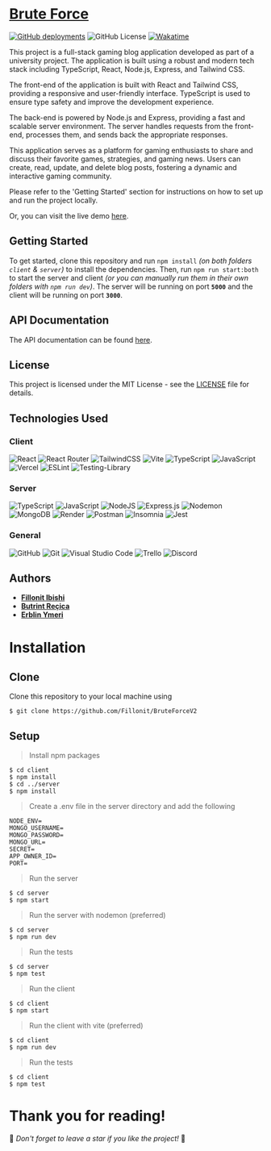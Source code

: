 # [Brute Force](https://brute-force-v2.vercel.app/)

[![GitHub deployments](https://img.shields.io/github/deployments/Fillonit/BruteForceV2/Production?style=for-the-badge&logo=vercel&label=Deployment)](https://brute-force-v2.vercel.app/)
![GitHub License](https://img.shields.io/github/license/Fillonit/BruteForceV2?style=for-the-badge)
[![Wakatime](https://wakatime.com/badge/user/342a7411-61e3-4ce3-aa3e-01d34c9a11af/project/018ccbe9-a0da-425f-b5a6-5721884e3cb2.svg?style=for-the-badge)](https://wakatime.com/badge/user/342a7411-61e3-4ce3-aa3e-01d34c9a11af/project/018ccbe9-a0da-425f-b5a6-5721884e3cb2)


This project is a full-stack gaming blog application developed as part of a university project. The application is built using a robust and modern tech stack including TypeScript, React, Node.js, Express, and Tailwind CSS.

The front-end of the application is built with React and Tailwind CSS, providing a responsive and user-friendly interface. TypeScript is used to ensure type safety and improve the development experience.

The back-end is powered by Node.js and Express, providing a fast and scalable server environment. The server handles requests from the front-end, processes them, and sends back the appropriate responses.

This application serves as a platform for gaming enthusiasts to share and discuss their favorite games, strategies, and gaming news. Users can create, read, update, and delete blog posts, fostering a dynamic and interactive gaming community.

Please refer to the 'Getting Started' section for instructions on how to set up and run the project locally.

Or, you can visit the live demo [here](https://brute-force-v2.vercel.app/).

## Getting Started
To get started, clone this repository and run `npm install` *(on both folders `client` & `server`)* to install the dependencies. Then, run `npm run start:both` to start the server and client *(or you can manually run them in their own folders with `npm run dev`)*. The server will be running on port **`5000`** and the client will be running on port **`3000`**.

## API Documentation
The API documentation can be found [here](https://documenter.getpostman.com/view/18001727/2s9YsT6onc).

## License
This project is licensed under the MIT License - see the [LICENSE](LICENSE) file for details.

## Technologies Used

### Client
![React](https://img.shields.io/badge/react-%2320232a.svg?style=for-the-badge&logo=react&logoColor=%2361DAFB) ![React Router](https://img.shields.io/badge/React_Router-CA4245?style=for-the-badge&logo=react-router&logoColor=white) ![TailwindCSS](https://img.shields.io/badge/tailwindcss-%2338B2AC.svg?style=for-the-badge&logo=tailwind-css&logoColor=white) ![Vite](https://img.shields.io/badge/vite-%23646CFF.svg?style=for-the-badge&logo=vite&logoColor=white) ![TypeScript](https://img.shields.io/badge/typescript-%23007ACC.svg?style=for-the-badge&logo=typescript&logoColor=white) ![JavaScript](https://img.shields.io/badge/javascript-%23323330.svg?style=for-the-badge&logo=javascript&logoColor=%23F7DF1E) ![Vercel](https://img.shields.io/badge/vercel-%23000000.svg?style=for-the-badge&logo=vercel&logoColor=white) ![ESLint](https://img.shields.io/badge/ESLint-4B3263?style=for-the-badge&logo=eslint&logoColor=white) ![Testing-Library](https://img.shields.io/badge/-TestingLibrary-%23E33332?style=for-the-badge&logo=testing-library&logoColor=white)

### Server
![TypeScript](https://img.shields.io/badge/typescript-%23007ACC.svg?style=for-the-badge&logo=typescript&logoColor=white) ![JavaScript](https://img.shields.io/badge/javascript-%23323330.svg?style=for-the-badge&logo=javascript&logoColor=%23F7DF1E) ![NodeJS](https://img.shields.io/badge/node.js-6DA55F?style=for-the-badge&logo=node.js&logoColor=white) ![Express.js](https://img.shields.io/badge/express.js-%23404d59.svg?style=for-the-badge&logo=express&logoColor=%2361DAFB) ![Nodemon](https://img.shields.io/badge/NODEMON-%23323330.svg?style=for-the-badge&logo=nodemon&logoColor=%BBDEAD) ![MongoDB](https://img.shields.io/badge/MongoDB-%234ea94b.svg?style=for-the-badge&logo=mongodb&logoColor=white) ![Render](https://img.shields.io/badge/Render-%46E3B7.svg?style=for-the-badge&logo=render&logoColor=white) ![Postman](https://img.shields.io/badge/Postman-FF6C37?style=for-the-badge&logo=postman&logoColor=white) ![Insomnia](https://img.shields.io/badge/Insomnia-black?style=for-the-badge&logo=insomnia&logoColor=5849BE) ![Jest](https://img.shields.io/badge/-jest-%23C21325?style=for-the-badge&logo=jest&logoColor=white)

### General
![GitHub](https://img.shields.io/badge/github-%23121011.svg?style=for-the-badge&logo=github&logoColor=white) ![Git](https://img.shields.io/badge/git-%23F05033.svg?style=for-the-badge&logo=git&logoColor=white) ![Visual Studio Code](https://img.shields.io/badge/Visual%20Studio%20Code-0078d7.svg?style=for-the-badge&logo=visual-studio-code&logoColor=white) ![Trello](https://img.shields.io/badge/Trello-%23026AA7.svg?style=for-the-badge&logo=Trello&logoColor=white) ![Discord](https://img.shields.io/badge/Discord-%235865F2.svg?style=for-the-badge&logo=discord&logoColor=white)

## Authors
- [**Fillonit Ibishi**](https://github.com/Fillonit)
- [**Butrint Reçica**](https://github.com/butrinntt)
- [**Erblin Ymeri**](https://github.com/YumaSisyphus)

# Installation
## Clone
Clone this repository to your local machine using 
```shell
$ git clone https://github.com/Fillonit/BruteForceV2
```
## Setup
> Install npm packages
```shell
$ cd client
$ npm install
$ cd ../server
$ npm install
```
> Create a .env file in the server directory and add the following
```shell
NODE_ENV=
MONGO_USERNAME=
MONGO_PASSWORD=
MONGO_URL=
SECRET=
APP_OWNER_ID=
PORT=
```

> Run the server
```shell
$ cd server
$ npm start
```
> Run the server with nodemon (preferred)
```shell
$ cd server
$ npm run dev
```
> Run the tests
```shell
$ cd server
$ npm test
```

> Run the client
```shell
$ cd client
$ npm start
```
> Run the client with vite (preferred)
```shell
$ cd client
$ npm run dev
```
> Run the tests
```shell
$ cd client
$ npm test
```

# Thank you for reading!
🌟 *Don't forget to leave a star if you like the project!* 🌟